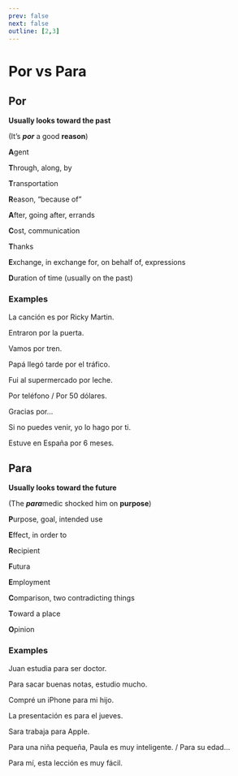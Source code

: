```yaml
---
prev: false
next: false
outline: [2,3]
---
```


# Por vs Para

## Por

**Usually looks toward the past**

(It’s ***por*** a good **reason**)

**A**gent

**T**hrough, along, by

**T**ransportation

**R**eason, “because of”

**A**fter, going after, errands

**C**ost, communication

**T**hanks

**E**xchange, in exchange for, on behalf of, expressions

**D**uration of time (usually on the past)

### Examples

La canción es por Ricky Martin.

Entraron por la puerta.

Vamos por tren.

Papá llegó tarde por el tráfico.

Fui al supermercado por leche.

Por teléfono / Por 50 dólares.

Gracias por…

Si no puedes venir, yo lo hago por ti.

Estuve en España por 6 meses.

## Para

<aside>

**Usually looks toward the future**

(The ***para***medic shocked him on **purpose**)

</aside>

**P**urpose, goal, intended use

**E**ffect, in order to

**R**ecipient

**F**utura

**E**mployment

**C**omparison, two contradicting things

**T**oward a place

**O**pinion

### Examples

Juan estudia para ser doctor.

Para sacar buenas notas, estudio mucho.

Compré un iPhone para mi hijo.

La presentación es para el jueves.

Sara trabaja para Apple.

Para una niña pequeña, Paula es muy inteligente. / Para su edad…

Para mí, esta lección es muy fácil.